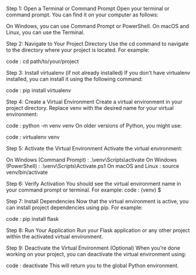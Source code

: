 Step 1: Open a Terminal or Command Prompt
Open your terminal or command prompt. You can find it on your computer as follows:

On Windows, you can use Command Prompt or PowerShell.
On macOS and Linux, you can use the Terminal.

Step 2: Navigate to Your Project Directory
Use the cd command to navigate to the directory where your project is located. For example:

code : cd path/to/your/project

Step 3: Install virtualenv (if not already installed)
If you don't have virtualenv installed, you can install it using the following command:

code : pip install virtualenv

Step 4: Create a Virtual Environment
Create a virtual environment in your project directory. Replace venv with the desired name for your virtual environment:

code : python -m venv venv
On older versions of Python, you might use:

code : virtualenv venv

Step 5: Activate the Virtual Environment
Activate the virtual environment:

On Windows (Command Prompt) : .\venv\Scripts\activate
On Windows (PowerShell) : .\venv\Scripts\Activate.ps1
On macOS and Linux : source venv/bin/activate

Step 6: Verify Activation
You should see the virtual environment name in your command prompt or terminal. For example:
code : (venv) $

Step 7: Install Dependencies
Now that the virtual environment is active, you can install project dependencies using pip. For example:

code : pip install flask

Step 8: Run Your Application
Run your Flask application or any other project within the activated virtual environment.

Step 9: Deactivate the Virtual Environment (Optional)
When you're done working on your project, you can deactivate the virtual environment using:

code : deactivate
This will return you to the global Python environment.
